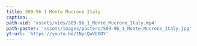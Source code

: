 ```yaml
---
title: S09-9b 1 Monte Mucrone Italy
caption:
path-vid: 'assets/vids/S09-9b_1_Monte_Mucrone_Italy.mp4'
path-poster: 'assets/images/posters/S09-9b_1_Monte_Mucrone_Italy.jpg'
yt-url: 'https://youtu.be/tNycQwVEDOY'
---
```

